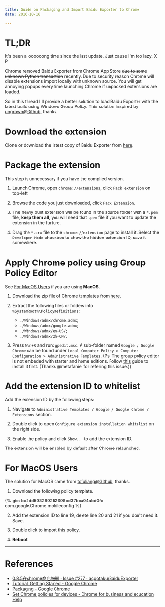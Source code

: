 ```yaml
---
title: Guide on Packaging and Import Baidu Exporter to Chrome
date: 2016-10-16

---
```


# TL;DR

It's been a loooooong time since the last update. Just cause I'm too lazy. X P

Chrome removed Baidu Exporter from Chrome App Store ~~due to some unknown Python transaction~~ recently. Due to security reason Chrome will disable extensions import locally with unknown source. You will get annoying popups every time launching Chrome if unpacked extensions are loaded.

So in this thread I'll provide a better solution to load Baidu Exporter with the latest build using Windows Group Policy. This solution inspired by [ungrown@Github](https://github.com/ungrown), thanks.

<escape><!-- more --></escape>

# Download the extension

Clone or download the latest copy of Baidu Exporter from [here](https://github.com/acgotaku/BaiduExporter).

# Package the extension

This step is unnecessary if you have the complied version.

1. Launch Chrome, open `chrome://extensions`, click `Pack extension` on top-left.

2. Browse the code you just downloaded, click `Pack Extension`.

3. The newly built extension will be found in the source folder with a `*.pem` file, **keep them all**, you will need that `.pem` file if you want to update the extension in the furture.

4. Drag the `*.crx` file to the `chrome://extension` page to install it. Select the `Developer Mode` checkbox to show the hidden extension ID, save it somewhere.

# Apply Chrome policy using Group Policy Editor

See [For MacOS Users](#last) if you are using **MacOS**.

1. Download the zip file of Chrome templates from [here](https://dl.google.com/dl/edgedl/chrome/policy/policy_templates.zip).

2. Extract the following files or folders into `%SystemRoot%\PolicyDefinitions`:
    * `./Windows/admx/chrome.admx`;
    * `./Windows/admx/google.admx`;
    * `./Windows/admx/en-US/`;
    * `./Windows/admx/zh-CN/`.


3. Press `Win+R` and run: `gpedit.msc`. A sub-folder named `Google / Google Chrome` can be found under `Local Computer Policy > Computer Configuration > Administrative Templates`. (Ps. The group policy editor is not embeded with starter and home editions. Follow [this](https://www.itechtics.com/enable-gpedit-windows-10-home/) guide to install it first. (Thanks @metafaniel for refering this issue.))

# Add the extension ID to whitelist

Add the extension ID by the following steps:

1. Navigate to `Administrative Templates / Google / Google Chrome / Extensions` section.

2. Double click to open `Configure extension installation whitelist` on the right side.

3. Enable the policy and click `Show...` to add the extension ID.

The extension will be enabled by default after Chrome relaunched.

<a id="last"></a>
# For MacOS Users

The solution for MacOS came from [tofuliang@Github](https://github.com/tofuliang), thanks.

1. Download the following policy template.

{% gist be3dd598289252698cd37bca04abd0fe com.google.Chrome.mobileconfig %}

2. Add the extension ID to line 19, delete  line 20 and 21 if you don't need it. Save.

3. Double click to import this policy.

4. **Reboot**.

---
# References

* [0.8.5在chrome商店被删 · Issue #277 · acgotaku/BaiduExporter](https://github.com/acgotaku/BaiduExporter/issues/277#issuecomment-253988038)
* [Tutorial: Getting Started - Google Chrome](https://developer.chrome.com/webstore/get_started_simple#step5)
* [Packaging - Google Chrome](https://developer.chrome.com/extensions/packaging)
* [Set Chrome policies for devices - Chrome for business and education Help](https://support.google.com/chrome/a/answer/187202?hl=en)